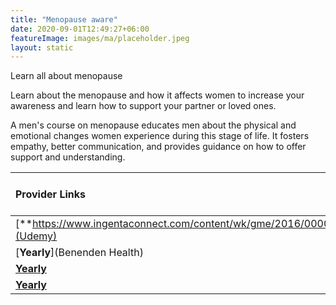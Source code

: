 ```yaml
---
title: "Menopause aware"
date: 2020-09-01T12:49:27+06:00
featureImage: images/ma/placeholder.jpeg
layout: static
---
```


Learn all about menopause

Learn about the menopause and how it affects women to increase your awareness and learn how to support your partner or loved ones.

A men's course on menopause educates men about the physical and emotional changes women experience during this stage of life. It fosters empathy, better communication, and provides guidance on how to offer support and understanding.

| Provider Links      | Free or Paid  |  
| :-----------          | :--------------:      |  
| [**https://www.ingentaconnect.com/content/wk/gme/2016/00000023/00000002/art00012**](Udemy) | Online | 
| [**Yearly**](Benenden Health) | Online | 
| [**Yearly**](Healthline) | Online | 
| [**Yearly**]() |  | 
  

<br/><br/>






